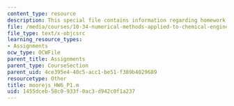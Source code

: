 ```yaml
---
content_type: resource
description: This special file contains information regarding homework 6 p1 code.
file: /media/courses/10-34-numerical-methods-applied-to-chemical-engineering-fall-2015/1455dceb58c0933f0ac3d942c0f1a237_moorejs_HW6_P1.m
file_type: text/x-objcsrc
learning_resource_types:
- Assignments
ocw_type: OCWFile
parent_title: Assignments
parent_type: CourseSection
parent_uid: 4ce395e4-40c5-acc1-be51-f389b4029689
resourcetype: Other
title: moorejs_HW6_P1.m
uid: 1455dceb-58c0-933f-0ac3-d942c0f1a237
---
```

